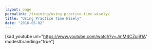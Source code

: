 ```yaml
---
layout: page
permalink: /training/using-practice-time-wisely/
title: "Using Practice Time Wisely"
date: "2016-05-02"
---
```


\[kad\_youtube url="https://www.youtube.com/watch?v=JmM4CZuj91A" modestbranding="true"\]
